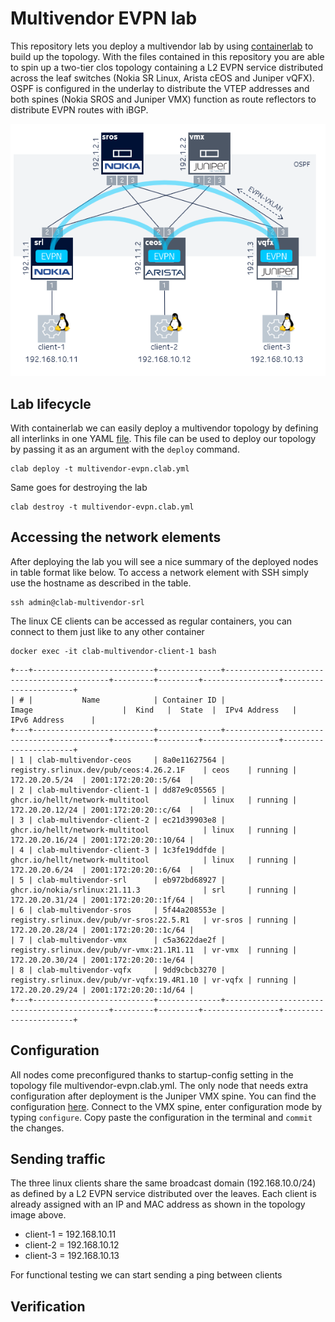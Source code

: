 # Multivendor EVPN lab
This repository lets you deploy a multivendor lab by using [containerlab](https://containerlab.dev/) to build up the topology. With the files contained in this repository you are able to spin up a two-tier clos topology containing a L2 EVPN service distributed across the leaf switches (Nokia SR Linux, Arista cEOS and Juniper vQFX). OSPF is configured in the underlay to distribute the VTEP addresses and both spines (Nokia SROS and Juniper VMX) function as route reflectors to distribute EVPN routes with iBGP.

![](./img/topo.PNG)

## Lab lifecycle
With containerlab we can easily deploy a multivendor topology by defining all interlinks in one YAML [file](https://github.com/srl-labs/multivendor-evpn-lab/blob/master/multivendor-evpn.clab.yml). This file can be used to deploy our topology by passing it as an argument with the `deploy` command.
```
clab deploy -t multivendor-evpn.clab.yml
```
Same goes for destroying the lab
```
clab destroy -t multivendor-evpn.clab.yml
```
## Accessing the network elements
After deploying the lab you will see a nice summary of the deployed nodes in table format like below. To access a network element with SSH simply use the hostname as described in the table.
```
ssh admin@clab-multivendor-srl
```
The linux CE clients can be accessed as regular containers, you can connect to them just like to any other container
```
docker exec -it clab-multivendor-client-1 bash
```
```
+---+---------------------------+--------------+--------------------------------------------+---------+---------+-----------------+-----------------------+
| # |           Name            | Container ID |                   Image                    |  Kind   |  State  |  IPv4 Address   |     IPv6 Address      |
+---+---------------------------+--------------+--------------------------------------------+---------+---------+-----------------+-----------------------+
| 1 | clab-multivendor-ceos     | 8a0e11627564 | registry.srlinux.dev/pub/ceos:4.26.2.1F    | ceos    | running | 172.20.20.5/24  | 2001:172:20:20::5/64  |
| 2 | clab-multivendor-client-1 | dd87e9c05565 | ghcr.io/hellt/network-multitool            | linux   | running | 172.20.20.12/24 | 2001:172:20:20::c/64  |
| 3 | clab-multivendor-client-2 | ec21d39903e8 | ghcr.io/hellt/network-multitool            | linux   | running | 172.20.20.16/24 | 2001:172:20:20::10/64 |
| 4 | clab-multivendor-client-3 | 1c3fe19ddfde | ghcr.io/hellt/network-multitool            | linux   | running | 172.20.20.6/24  | 2001:172:20:20::6/64  |
| 5 | clab-multivendor-srl      | eb972bd68927 | ghcr.io/nokia/srlinux:21.11.3              | srl     | running | 172.20.20.31/24 | 2001:172:20:20::1f/64 |
| 6 | clab-multivendor-sros     | 5f44a208553e | registry.srlinux.dev/pub/vr-sros:22.5.R1   | vr-sros | running | 172.20.20.28/24 | 2001:172:20:20::1c/64 |
| 7 | clab-multivendor-vmx      | c5a3622dae2f | registry.srlinux.dev/pub/vr-vmx:21.1R1.11  | vr-vmx  | running | 172.20.20.30/24 | 2001:172:20:20::1e/64 |
| 8 | clab-multivendor-vqfx     | 9dd9cbcb3270 | registry.srlinux.dev/pub/vr-vqfx:19.4R1.10 | vr-vqfx | running | 172.20.20.29/24 | 2001:172:20:20::1d/64 |
+---+---------------------------+--------------+--------------------------------------------+---------+---------+-----------------+-----------------------+
```

## Configuration
All nodes come preconfigured thanks to startup-config setting in the topology file multivendor-evpn.clab.yml. The only node that needs extra configuration after deployment is the Juniper VMX spine. You can find the configuration [here](https://github.com/srl-labs/multivendor-evpn-lab/blob/master/config/vmx.cfg). Connect to the VMX spine, enter configuration mode by typing `configure`. Copy paste the configuration in the terminal and `commit` the changes.

## Sending traffic
The three linux clients share the same broadcast domain (192.168.10.0/24) as defined by a L2 EVPN service distributed over the leaves. Each client is already assigned with an IP and MAC address as shown in the topology image above.
- client-1 = 192.168.10.11
- client-2 = 192.168.10.12
- client-3 = 192.168.10.13

For functional testing we can start sending a ping between clients


## Verification

